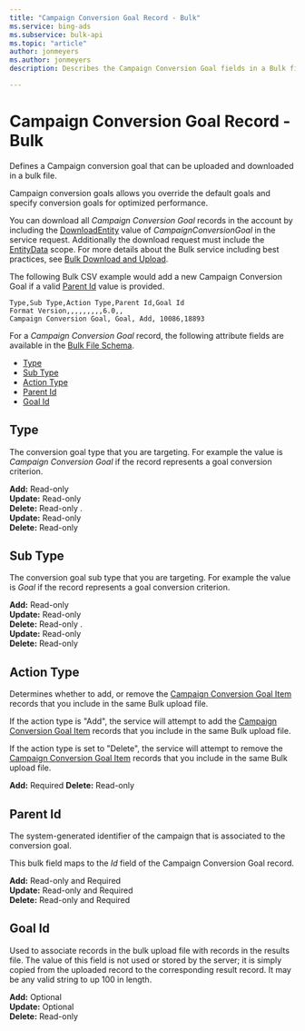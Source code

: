 ```yaml
---
title: "Campaign Conversion Goal Record - Bulk"
ms.service: bing-ads
ms.subservice: bulk-api
ms.topic: "article"
author: jonmeyers
ms.author: jonmeyers
description: Describes the Campaign Conversion Goal fields in a Bulk file.

---
```

# Campaign Conversion Goal Record - Bulk

Defines a Campaign conversion goal that can be uploaded and downloaded in a bulk file.

Campaign conversion goals allows you override the default goals and specify conversion goals for optimized performance.

You can download all *Campaign Conversion Goal* records in the account by including the [DownloadEntity](downloadentity.md) value of *CampaignConversionGoal* in the service request. Additionally the download request must include the [EntityData](datascope.md#entitydata) scope. For more details about the Bulk service including best practices, see [Bulk Download and Upload](../guides/bulk-download-upload.md).

The following Bulk CSV example would add a new Campaign Conversion Goal if a valid [Parent Id](#parentid) value is provided. 

```csv
Type,Sub Type,Action Type,Parent Id,Goal Id
Format Version,,,,,,,,,6.0,,
Campaign Conversion Goal, Goal, Add, 10086,18893
```

For a *Campaign Conversion Goal* record, the following attribute fields are available in the [Bulk File Schema](bulk-file-schema.md). 

- [Type](#type)
- [Sub Type](#subtype)
- [Action Type](#actiontype)
- [Parent Id](#parentid)
- [Goal Id](#goalid)



## <a name="type"></a>Type
The conversion goal type that you are targeting. For example the value is *Campaign Conversion Goal* if the record represents a goal conversion criterion.

**Add:** Read-only  
**Update:** Read-only  
**Delete:** Read-only  .  
**Update:** Read-only  
**Delete:** Read-only  


## <a name="subtype"></a>Sub Type
The conversion goal sub type that you are targeting. For example the value is *Goal* if the record represents a goal conversion criterion.

**Add:** Read-only  
**Update:** Read-only  
**Delete:** Read-only  .  
**Update:** Read-only  
**Delete:** Read-only  


## <a name="actiontype"></a>Action Type
Determines whether to add, or remove the [Campaign Conversion Goal Item](campaign-conversion-goal.md) records that you include in the same Bulk upload file. 

If the action type is "Add", the service will attempt to add the [Campaign Conversion Goal Item](campaign-conversion-goal.md) records that you include in the same Bulk upload file. 

If the action type is set to "Delete", the service will attempt to remove the [Campaign Conversion Goal Item](campaign-conversion-goal.md) records that you include in the same Bulk upload file. 


**Add:** Required
**Delete:** Read-only  

## <a name="parentid"></a>Parent Id
The system-generated identifier of the campaign that is associated to the conversion goal.

This bulk field maps to the *Id* field of the Campaign Conversion Goal record.

**Add:** Read-only and Required    
**Update:** Read-only and Required  
**Delete:** Read-only and Required  


## <a name="goalid"></a>Goal Id
Used to associate records in the bulk upload file with records in the results file. The value of this field is not used or stored by the server; it is simply copied from the uploaded record to the corresponding result record. It may be any valid string to up 100 in length.

**Add:** Optional  
**Update:** Optional    
**Delete:** Read-only  
 


